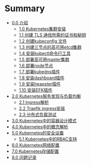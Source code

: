 # Summary

* [0.0 介绍](README.md)
   * [1.0 Kubernetes集群安装](00-kubernetes安装前言.md)
   * [1.1 创建 TLS 通信所需的证书和秘钥](01-TLS证书和秘钥.md)
   * [1.2 创建kubeconfig 文件](02-kubeconfig文件.md)
   * [1.3 创建三节点的高可用etcd集群](03-高可用etcd集群.md)
   * [1.4 安装kubectl命令行工具](04-kubectl命令行工具.md)
   * [1.5 部署高可用master集群](05-部署高可用master集群.md)
   * [1.6 部署node节点](06-部署node节点.md)
   * [1.7 部署kubedns插件](07-dns-addon.md)
   * [1.8 安装dashboard插件](08-dashboard-addon.md)
   * [1.9 安装heapster插件](09-heapster-addon.md)
   * [1.10 安装EFK插件](10-EFK-addons.md)
* [2.0 Kubernetes服务发现与负载均衡]()
   * [2.1 Ingress解析](11-ingress-resource.md)
   * [2.2 Traefik ingress安装](12-traefik-ingress.md)
   * [2.3 分布式负载测试](14-分布式负载测试.md)
* [3.0 Kubernetes中的容器设计模式]()
* [4.0 Kubernetes中的概念解析]()
* [5.0 Kubernetes的安全设置]()
   * [5.1 Kubernetes中的RBAC支持](13-Kubernetes中的RBAC支持.md)
* [6.0 Kubernetes网络配置]()
* [7.0 Kubernetes存储配置]()
* [8.0 问题记录](issues.md)


